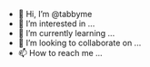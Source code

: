 - 👋 Hi, I’m @tabbyme
- 👀 I’m interested in ...
- 🌱 I’m currently learning ...
- 💞️ I’m looking to collaborate on ...
- 📫 How to reach me ...

<!---
tabbyme/tabbyme is a ✨ special ✨ repository because its `README.md` (this file) appears on your GitHub profile.
You can click the Preview link to take a look at your changes.
--->
